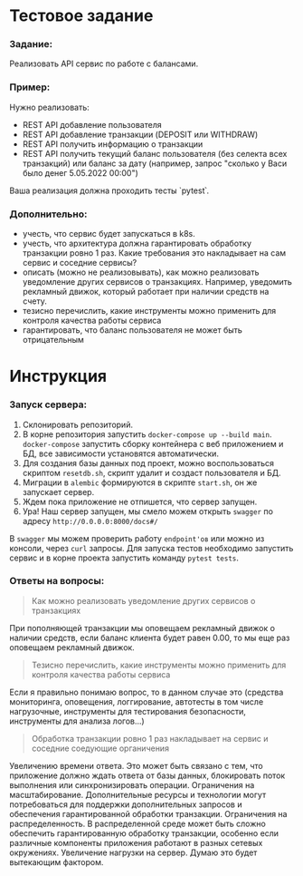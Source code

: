 # Тестовое задание
### Задание:

Реализовать API сервис по работе с балансами.

### Пример:
Нужно реализовать:
- REST API добавление пользователя
- REST API добавление транзакции (DEPOSIT или WITHDRAW)
- REST API получить информацию о транзакции
- REST API получить текущий баланс пользователя (без селекта всех транзакций) или баланс за дату (например, запрос "сколько у Васи было денег 5.05.2022 00:00")

Ваша реализация должна проходить тесты `pytest՝.


### Дополнительно:

- учесть, что сервис будет запускаться в k8s.
- учесть, что архитектура должна гарантировать обработку транзакции ровно 1 раз. Какие требования это накладывает на сам сервис и соседние сервисы?
- описать (можно не реализовывать), как можно реализовать уведомление других сервисов о транзакциях. Например, уведомить рекламный движок, который работает при наличии средств на счету.
- тезисно перечислить, какие инструменты можно применить для контроля качества работы сервиса
- гарантировать, что баланс пользователя не может быть отрицательным 

# Инструкция

### Запуск сервера:
1. Склонировать репозиторий.
2. В корне репозитория запустить `docker-compose up --build main`. `docker-compose` запустить сборку контейнера с веб приложением и БД, все зависимости установятся автоматически.
3. Для создания базы данных под проект, можно воспользоваться скриптом `resetdb.sh`, скрипт удалит и создаст пользователя и БД.
4. Миграции в `alembic` формируются в скрипте `start.sh`, он же запускает сервер.
3. Ждем пока приложение не отпишется, что сервер запущен.
4. Ура! Наш сервер запущен, мы смело можем открыть `swagger` по адресу `http://0.0.0.0:8000/docs#/`

В `swagger` мы можем проверить работу `endpoint'ов` или можно из консоли, через `curl` запросы.
Для запуска тестов необходимо запустить сервис и в корне проекта запустить команду `pytest tests`.

### Ответы на вопросы:
> Как можно реализовать уведомление других сервисов о транзакциях 

При пополняющей транзакции мы оповещаем рекламный движок о наличии средств, если баланс клиента будет равен 0.00, то мы еще раз оповещаем рекламный движок.

> Тезисно перечислить, какие инструменты можно применить для контроля качества работы сервиса

Если я правильно понимаю вопрос, то в данном случае это (средства мониторинга, оповещения, логгирование, автотесты в том числе нагрузочные, инструменты для тестирования безопасности, инструменты для анализа логов...)

> Обработка транзакции ровно 1 раз накладывает на сервис и соседние соедующие органичения

Увеличению времени ответа. Это может быть связано с тем, что приложение должно ждать ответа от базы данных, блокировать поток выполнения или синхронизировать операции.
Ограничения на масштабирование. Дополнительные ресурсы и технологии могут потребоваться для поддержки дополнительных запросов и обеспечения гарантированной обработки транзакции.
Ограничения на распределенность. В распределенной среде может быть сложно обеспечить гарантированную обработку транзакции, особенно если различные компоненты приложения работают в разных сетевых окружениях.
Увеличение нагрузки на сервер. Думаю это будет вытекающим фактором.
